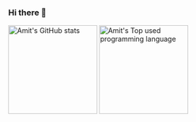 ### Hi there 👋


<a href="https://github.com/Mondal10"><img height="180em" src="https://github-readme-stats.vercel.app/api?username=Mondal10&count_private=true&show_icons=true" alt="Amit's GitHub stats" /></a>
<a href="https://github.com/Mondal10"><img height="180em" src="https://github-readme-stats.vercel.app/api/top-langs/?username=Mondal10&layout=compact&hide=vba,html,css&langs_count=6" alt="Amit's Top used programming language" /></a>

<!--
**Mondal10/mondal10** is a ✨ _special_ ✨ repository because its `README.md` (this file) appears on your GitHub profile.

Here are some ideas to get you started:

- 🔭 I’m currently working on ...
- 🌱 I’m currently learning ...
- 👯 I’m looking to collaborate on ...
- 🤔 I’m looking for help with ...
- 💬 Ask me about ...
- 📫 How to reach me: ...
- 😄 Pronouns: ...
- ⚡ Fun fact: ...
-->
